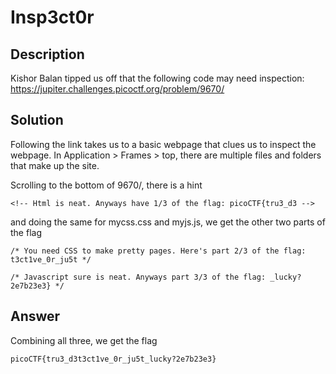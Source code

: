 # Insp3ct0r
## Description
Kishor Balan tipped us off that the following code may need inspection: https://jupiter.challenges.picoctf.org/problem/9670/
## Solution
Following the link takes us to a basic webpage that clues us to inspect the webpage. In Application > Frames > top, there are multiple files and folders that make up the site.

Scrolling to the bottom of 9670/, there is a hint
```
<!-- Html is neat. Anyways have 1/3 of the flag: picoCTF{tru3_d3 -->
```
 and doing the same for mycss.css and myjs.js, we get the other two parts of the flag
 ```
 /* You need CSS to make pretty pages. Here's part 2/3 of the flag: t3ct1ve_0r_ju5t */
 ```
 ```
 /* Javascript sure is neat. Anyways part 3/3 of the flag: _lucky?2e7b23e3} */
 ```
 ## Answer
Combining all three, we get the flag 
```
picoCTF{tru3_d3t3ct1ve_0r_ju5t_lucky?2e7b23e3}
```